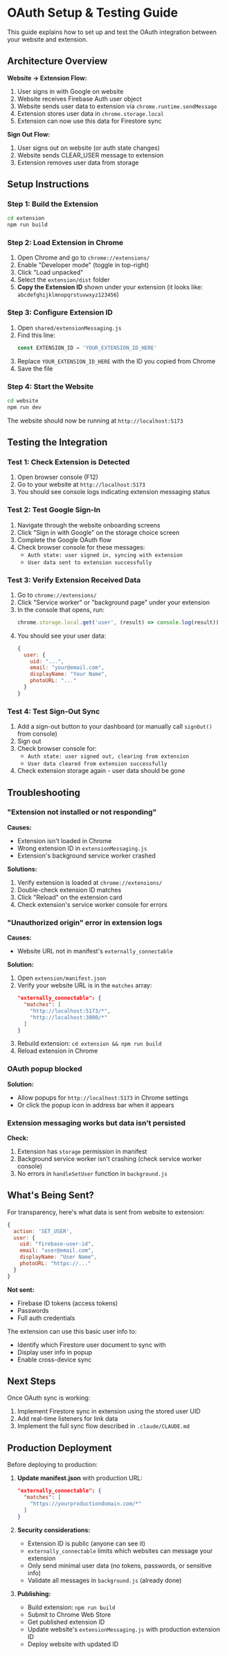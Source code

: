 # OAuth Setup & Testing Guide

This guide explains how to set up and test the OAuth integration between your website and extension.

## Architecture Overview

**Website → Extension Flow:**
1. User signs in with Google on website
2. Website receives Firebase Auth user object
3. Website sends user data to extension via `chrome.runtime.sendMessage`
4. Extension stores user data in `chrome.storage.local`
5. Extension can now use this data for Firestore sync

**Sign Out Flow:**
1. User signs out on website (or auth state changes)
2. Website sends CLEAR_USER message to extension
3. Extension removes user data from storage

## Setup Instructions

### Step 1: Build the Extension

```bash
cd extension
npm run build
```

### Step 2: Load Extension in Chrome

1. Open Chrome and go to `chrome://extensions/`
2. Enable "Developer mode" (toggle in top-right)
3. Click "Load unpacked"
4. Select the `extension/dist` folder
5. **Copy the Extension ID** shown under your extension (it looks like: `abcdefghijklmnopqrstuvwxyz123456`)

### Step 3: Configure Extension ID

1. Open `shared/extensionMessaging.js`
2. Find this line:
   ```javascript
   const EXTENSION_ID = 'YOUR_EXTENSION_ID_HERE'
   ```
3. Replace `YOUR_EXTENSION_ID_HERE` with the ID you copied from Chrome
4. Save the file

### Step 4: Start the Website

```bash
cd website
npm run dev
```

The website should now be running at `http://localhost:5173`

## Testing the Integration

### Test 1: Check Extension is Detected

1. Open browser console (F12)
2. Go to your website at `http://localhost:5173`
3. You should see console logs indicating extension messaging status

### Test 2: Test Google Sign-In

1. Navigate through the website onboarding screens
2. Click "Sign in with Google" on the storage choice screen
3. Complete the Google OAuth flow
4. Check browser console for these messages:
   - `Auth state: user signed in, syncing with extension`
   - `User data sent to extension successfully`

### Test 3: Verify Extension Received Data

1. Go to `chrome://extensions/`
2. Click "Service worker" or "background page" under your extension
3. In the console that opens, run:
   ```javascript
   chrome.storage.local.get('user', (result) => console.log(result))
   ```
4. You should see your user data:
   ```javascript
   {
     user: {
       uid: "...",
       email: "your@email.com",
       displayName: "Your Name",
       photoURL: "..."
     }
   }
   ```

### Test 4: Test Sign-Out Sync

1. Add a sign-out button to your dashboard (or manually call `signOut()` from console)
2. Sign out
3. Check browser console for:
   - `Auth state: user signed out, clearing from extension`
   - `User data cleared from extension successfully`
4. Check extension storage again - user data should be gone

## Troubleshooting

### "Extension not installed or not responding"

**Causes:**
- Extension isn't loaded in Chrome
- Wrong extension ID in `extensionMessaging.js`
- Extension's background service worker crashed

**Solutions:**
1. Verify extension is loaded at `chrome://extensions/`
2. Double-check extension ID matches
3. Click "Reload" on the extension card
4. Check extension's service worker console for errors

### "Unauthorized origin" error in extension logs

**Causes:**
- Website URL not in manifest's `externally_connectable`

**Solution:**
1. Open `extension/manifest.json`
2. Verify your website URL is in the `matches` array:
   ```json
   "externally_connectable": {
     "matches": [
       "http://localhost:5173/*",
       "http://localhost:3000/*"
     ]
   }
   ```
3. Rebuild extension: `cd extension && npm run build`
4. Reload extension in Chrome

### OAuth popup blocked

**Solution:**
- Allow popups for `http://localhost:5173` in Chrome settings
- Or click the popup icon in address bar when it appears

### Extension messaging works but data isn't persisted

**Check:**
1. Extension has `storage` permission in manifest
2. Background service worker isn't crashing (check service worker console)
3. No errors in `handleSetUser` function in `background.js`

## What's Being Sent?

For transparency, here's what data is sent from website to extension:

```javascript
{
  action: 'SET_USER',
  user: {
    uid: "firebase-user-id",
    email: "user@email.com",
    displayName: "User Name",
    photoURL: "https://..."
  }
}
```

**Not sent:**
- Firebase ID tokens (access tokens)
- Passwords
- Full auth credentials

The extension can use this basic user info to:
- Identify which Firestore user document to sync with
- Display user info in popup
- Enable cross-device sync

## Next Steps

Once OAuth sync is working:
1. Implement Firestore sync in extension using the stored user UID
2. Add real-time listeners for link data
3. Implement the full sync flow described in `.claude/CLAUDE.md`

## Production Deployment

Before deploying to production:

1. **Update manifest.json** with production URL:
   ```json
   "externally_connectable": {
     "matches": [
       "https://yourproductiondomain.com/*"
     ]
   }
   ```

2. **Security considerations:**
   - Extension ID is public (anyone can see it)
   - `externally_connectable` limits which websites can message your extension
   - Only send minimal user data (no tokens, passwords, or sensitive info)
   - Validate all messages in `background.js` (already done)

3. **Publishing:**
   - Build extension: `npm run build`
   - Submit to Chrome Web Store
   - Get published extension ID
   - Update website's `extensionMessaging.js` with production extension ID
   - Deploy website with updated ID
